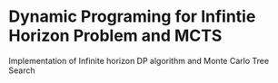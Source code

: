 # Dynamic Programing for Infintie Horizon Problem and MCTS
Implementation of Infinite horizon DP algorithm and Monte Carlo Tree Search
